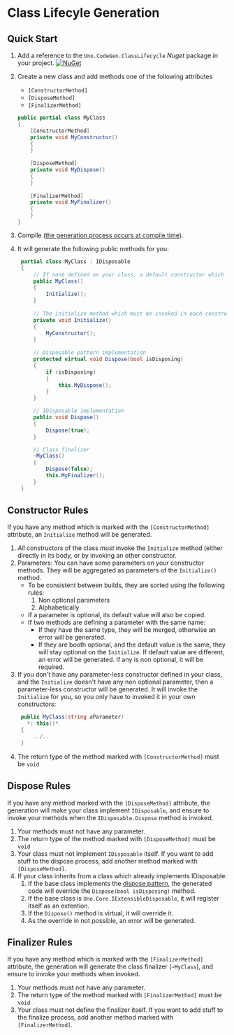 ﻿# Class Lifecyle Generation

## Quick Start

1. Add a reference to the `Uno.CodeGen.ClassLifecycle` _Nuget_ package in your project.
   [![NuGet](https://img.shields.io/nuget/v/Uno.CodeGen.svg)](https://www.nuget.org/packages/Uno.CodeGen/)
1. Create a new class and add methods one of the following attributes 
	- `[ConstructorMethod]`
	- `[DisposeMethod]`
	- `[FinalizerMethod]`
   ``` csharp
   public partial class MyClass
   {
       [ConstructorMethod]
       private void MyConstructor()
	   {
	   }
	   
	   [DisposeMethod]
       private void MyDispose()
	   {
	   }
	   
	   [FinalizerMethod]
       private void MyFinalizer()
	   {
	   }
   }
   ```

1. Compile ([the generation process occurs at compile time](https://github.com/nventive/Uno.SourceGeneration/issues/9)).
1. It will generate the following public methods for you:
   ``` csharp
    partial class MyClass : IDisposable
	{
		// If none defined on your class, a default constructor which invokes the Initialize()
		public MyClass()
		{
			Initialize();
		}
		
		// The initialize method which must be invoked in each constructor
		private void Initialize()
		{
			MyConstructor();
		}
	
		// Disposable pattern implementation
		protected virtual void Dispose(bool isDisposing)
		{
			if (isDisposing)
			{
				this.MyDispose();
			}
		}

		// IDisposable implementation
		public void Dispose()
		{
			Dispose(true);
		}

		// Class finalizer
		~MyClass()
		{
			Dispose(false);
			this.MyFinalizer();
		}
	}
   ```

## Constructor Rules

If you have any method which is marked with the `[ConstructorMethod]` attribute, an `Initialize`
method will be generated.

1. *All* constructors of the class *must* invoke the `Initialize` method (either directly 
   in its body, or by invoking an other constructor.
1. Parameters:
   You can have some parameters on your constructor methods. They will be aggregated
   as parameters of the `Initialize()` method. 
   - To be consistent between builds, they are sorted using the following rules:
      1. Non optional parameters
      1. Alphabetically
   - If a parameter is optional, its default value will also be copied. 
   - If two methods are defining a parameter with the same name:
      - If they have the same type, they will be merged, otherwise an error will be generated.
	  - If they are booth optional, and the default value is the same, they will stay optional
	    on the `Initialize`. If default value are different, an error will be generated.
		If any is non optional, it will be required.
1. If you don't have any parameter-less constructor defined in your class, and the `Initialize`
   doesn't have any non optional parameter, then a parameter-less constructor will be 
   generated. It will invoke the `Initialize` for you, so you only have to invoked
   it in your own constructors:
   ```csharp
	public MyClass(string aParameter) 
	  *: this()*
	{
		../..
	}
   ```
1. The return type of the method marked with `[ConstructorMethod]` must be `void`

## Dispose Rules

If you have any method marked with the `[DisposeMethod]` attribute, the generation
will make your class implement `IDisposable`, and ensure to invoke your methods when the
`IDisposable.Dispose` method is invoked.

1. Your methods must not have any parameter.
1. The return type of the method marked with `[DisposeMethod]` must be `void`
1. Your class must not implement `IDisposable` itself. If you want to add stuff
   to the dispose process, add another method marked with `[DisposeMethod]`.
1. If your class inherits from a class which already implements IDisposable:
   1. If the base class implements the 
      [dispose pattern](https://docs.microsoft.com/en-us/dotnet/standard/design-guidelines/dispose-pattern),
      the generated code will override the `Dispose(bool isDisposing)` method.
   1. If the base class is `Uno.Core.IExtensibleDisposable`, it will register itself
      as an extention.
   1. If the `Dispose()` method is virtual, it will override it.
   1. As the override in not possible, an error will be generated.
   
## Finalizer Rules

If you have any method which is marked with the `[FinalizerMethod]` attribute, the generation
will generate the class finalizer (`~MyClass`), and ensure to invoke your methods when invoked.

1. Your methods must not have any parameter.
1. The return type of the method marked with `[FinalizerMethod]` must be `void`
1. Your class must not define the finalizer itself. If you want to add stuff
   to the finalize process, add another method marked with `[FinalizerMethod]`.
